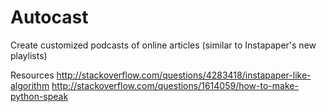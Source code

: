 Autocast
========
Create customized podcasts of online articles (similar to Instapaper's new playlists)

Resources
http://stackoverflow.com/questions/4283418/instapaper-like-algorithm
http://stackoverflow.com/questions/1614059/how-to-make-python-speak
